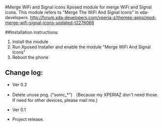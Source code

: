 #Merge WiFi and Signal icons
Xposed module for merge WiFi and Signal icons.
This module refers to "Merge The WiFi And Signal Icons" in xda-developers.
http://forum.xda-developers.com/xperia-z/themes-apps/mod-merge-wifi-signal-icons-updated-t2276066

##Installation instructions:
1. Install the module
2. Run Xposed Installer and enable the module "Merge WiFi And Signal Icons"
3. Reboot the phone

## Change log:
* Ver 0.2
 - Delete unuse png. ("somc_*")
（Because my XPERIAZ don't need those. If need for other devices, please mail me.)
* Ver 0.1
 - Project release.
